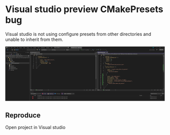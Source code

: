 # Visual studio preview CMakePresets bug

Visual studio is not using configure presets from other directories and unable to inherit from them.

![alt text](unable_to_include.png "CMake Error")

## Reproduce

Open project in Visual studio
